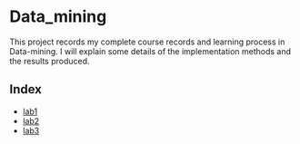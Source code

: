 # Data_mining

This project records my complete course records and learning process in Data-mining. I will explain some details of the implementation methods and the results produced.

## Index

* [lab1](https://github.com/williron3960/Data_mining/tree/master/src/lab1)
* [lab2](https://github.com/williron3960/Data_mining/tree/master/src/lab2)
* [lab3](https://github.com/williron3960/Data_mining/tree/master/src/lab3)
